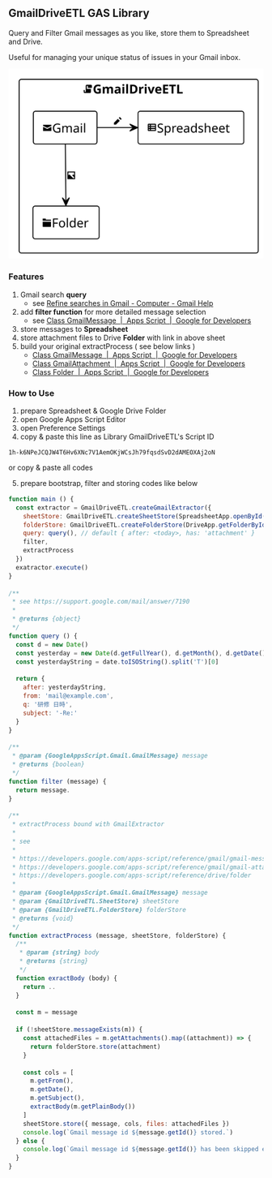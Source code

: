 ## GmailDriveETL GAS Library

Query and Filter Gmail messages as you like, store them to Spreadsheet and Drive.

Useful for managing your unique status of issues in your Gmail inbox.

![](./overall.svg)

### Features

 1. Gmail search **query**
    * see [Refine searches in Gmail \- Computer \- Gmail Help](https://support.google.com/mail/answer/7190)
 2. add **filter function** for more detailed message selection
    * see [Class GmailMessage  \|  Apps Script  \|  Google for Developers](https://developers.google.com/apps-script/reference/gmail/gmail-message)
 3. store messages to **Spreadsheet**
 4. store attachment files to Drive **Folder** with link in above sheet
 5. build your original extractProcess ( see below links )
    * [Class GmailMessage  \|  Apps Script  \|  Google for Developers](https://developers.google.com/apps-script/reference/gmail/gmail-message)
    * [Class GmailAttachment  \|  Apps Script  \|  Google for Developers](https://developers.google.com/apps-script/reference/gmail/gmail-attachment)
    * [Class Folder  \|  Apps Script  \|  Google for Developers](https://developers.google.com/apps-script/reference/drive/folder)

### How to Use

 1. prepare Spreadsheet & Google Drive Folder
 2. open Google Apps Script Editor
 3. open Preference Settings
 4. copy & paste this line as Library GmailDriveETL's Script ID

```
1h-k6NPeJCQJW4T6Hv6XNc7V1AemOKjWCsJh79fqsdSvD2dAMEOXAj2oN
```
or copy & paste all codes

 5. prepare bootstrap, filter and storing codes like below

```javascript
function main () {
  const extractor = GmailDriveETL.createGmailExtractor({
    sheetStore: GmailDriveETL.createSheetStore(SpreadsheetApp.openById('xxxxx')),
    folderStore: GmailDriveETL.createFolderStore(DriveApp.getFolderById('xxxx')),
    query: query(), // default { after: <today>, has: 'attachment' }
    filter,
    extractProcess
  })
  exatractor.execute()
}

/**
 * see https://support.google.com/mail/answer/7190
 *
 * @returns {object}
 */
function query () {
  const d = new Date()
  const yesterday = new Date(d.getFullYear(), d.getMonth(), d.getDate() - 1)
  const yesterdayString = date.toISOString().split('T')[0]

  return {
    after: yesterdayString,
    from: 'mail@example.com',
    q: '研修 日時',
    subject: '-Re:'
  }
}

/**
 * @param {GoogleAppsScript.Gmail.GmailMessage} message
 * @returns {boolean}
 */
function filter (message) {
  return message.
}

/**
 * extractProcess bound with GmailExtractor
 *
 * see
 *
 * https://developers.google.com/apps-script/reference/gmail/gmail-message
 * https://developers.google.com/apps-script/reference/gmail/gmail-attachment
 * https://developers.google.com/apps-script/reference/drive/folder
 *
 * @param {GoogleAppsScript.Gmail.GmailMessage} message
 * @param {GmailDriveETL.SheetStore} sheetStore
 * @param {GmailDriveETL.FolderStore} folderStore
 * @returns {void}
 */
function extractProcess (message, sheetStore, folderStore) {
  /**
   * @param {string} body
   * @returns {string}
   */
  function exractBody (body) {
    return ..
  }

  const m = message

  if (!sheetStore.messageExists(m)) {
    const attachedFiles = m.getAttachments().map((attachment)) => {
      return folderStore.store(attachment)
    }

    const cols = [
      m.getFrom(),
      m.getDate(),
      m.getSubject(),
      extractBody(m.getPlainBody())
    ]
    sheetStore.store({ message, cols, files: attachedFiles })
    console.log(`Gmail message id ${message.getId()} stored.`)
  } else {
    console.log(`Gmail message id ${message.getId()} has been skipped extracting. Already done.`)
  }
}
```

###
